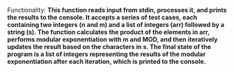 Functionality: **This function reads input from stdin, processes it, and prints the results to the console. It accepts a series of test cases, each containing two integers (n and m) and a list of integers (arr) followed by a string (s). The function calculates the product of the elements in arr, performs modular exponentiation with m and MOD, and then iteratively updates the result based on the characters in s. The final state of the program is a list of integers representing the results of the modular exponentiation after each iteration, which is printed to the console.**